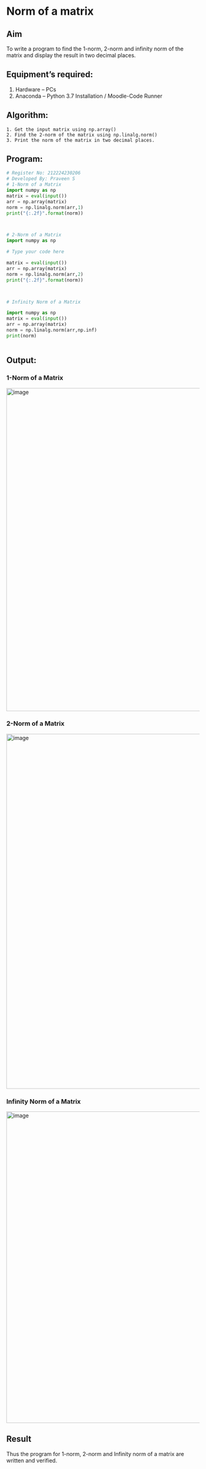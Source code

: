 # Norm of a matrix
## Aim
To write a program to find the 1-norm, 2-norm and infinity norm of the matrix and display the result in two decimal places.
## Equipment’s required:
1.	Hardware – PCs
2.	Anaconda – Python 3.7 Installation / Moodle-Code Runner
## Algorithm:
	1. Get the input matrix using np.array()   
    2. Find the 2-norm of the matrix using np.linalg.norm()
	3. Print the norm of the matrix in two decimal places.
## Program:
```Python
# Register No: 212224230206
# Developed By: Praveen S
# 1-Norm of a Matrix
import numpy as np
matrix = eval(input())
arr = np.array(matrix)
norm = np.linalg.norm(arr,1)
print("{:.2f}".format(norm))



# 2-Norm of a Matrix
import numpy as np

# Type your code here

matrix = eval(input())
arr = np.array(matrix)
norm = np.linalg.norm(arr,2)
print("{:.2f}".format(norm))



# Infinity Norm of a Matrix

import numpy as np
matrix = eval(input())
arr = np.array(matrix)
norm = np.linalg.norm(arr,np.inf)
print(norm)



```
## Output:
### 1-Norm of a Matrix
<img width="1272" height="841" alt="image" src="https://github.com/user-attachments/assets/e7811a30-bee9-4506-b23a-186f1593f3e9" />


### 2-Norm of a Matrix
<img width="1284" height="924" alt="image" src="https://github.com/user-attachments/assets/d7d8f452-3668-436c-a7ec-a437b0931dc3" />


### Infinity Norm of a Matrix
<img width="1269" height="811" alt="image" src="https://github.com/user-attachments/assets/88d4a016-9d15-4e00-95cd-e7f233332251" />


## Result
Thus the program for 1-norm, 2-norm and Infinity norm of a matrix are written and verified.
